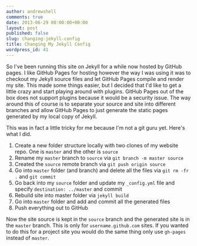 ```yaml
---
author: andrewshell
comments: true
date: 2013-06-29 00:00:00+00:00
layout: post
published: false
slug: changing-jekyll-config
title: Changing My Jekyll Config
wordpress_id: 41
---
```


So I've been running this site on Jekyll for a while now hosted by GitHub pages.  I like GitHub Pages for hosting however the way I was using it was to checkout my Jekyll source files and let GitHub Pages compile and render my site.  This made some things easier, but I decided that I'd like to get a little crazy and start playing around with plugins.  GitHub Pages out of the box does not support plugins because it would be a security issue.  The way around this of course is to separate your source and site into different branches and allow GitHub Pages to just generate the static pages generated by my local copy of Jekyll.

This was in fact a little tricky for me because I'm not a git guru yet.  Here's what I did.

1. Create a new folder structure locally with two clones of my website repo.  One is `master` and the other is `source`
2. Rename my `master` branch to `source` via `git branch -m master source`
3. Created the `source` remote branch via `git push origin source`
4. Go into `master` folder (and branch) and delete all the files via `git rm -fr .` and `git commit`
5. Go back into my `source` folder and update my `_config.yml` file and specify `destination: ../master` and commit
6. Rebuild site into master folder via `jekyll build`
7. Go into `master` folder and add and commit all the generated files
8. Push everything out to GitHub

Now the site source is kept in the `source` branch and the generated site is in the `master` branch.  This is only for `username.github.com` sites. If you wanted to do this for a project site you would do the same thing only use `gh-pages` instead of `master`.
